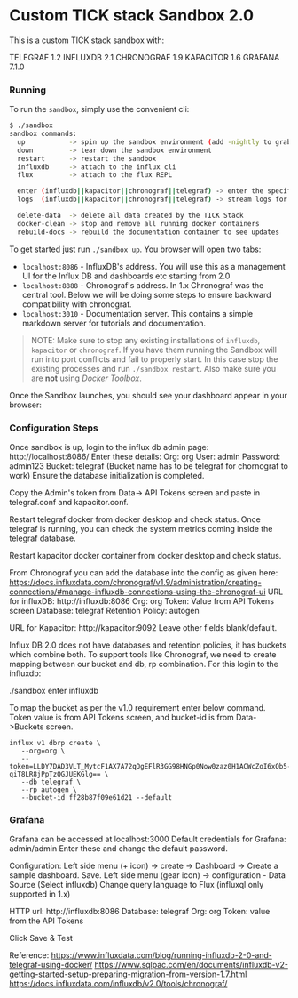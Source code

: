 # Custom TICK stack Sandbox 2.0
This is a custom TICK stack sandbox with:  

TELEGRAF 1.2
INFLUXDB 2.1
CHRONOGRAF 1.9
KAPACITOR 1.6
GRAFANA 7.1.0 

### Running

To run the `sandbox`, simply use the convenient cli:

```bash
$ ./sandbox
sandbox commands:
  up           -> spin up the sandbox environment (add -nightly to grab the latest nightly builds of InfluxDB and Chronograf)
  down         -> tear down the sandbox environment
  restart      -> restart the sandbox
  influxdb     -> attach to the influx cli
  flux         -> attach to the flux REPL

  enter (influxdb||kapacitor||chronograf||telegraf) -> enter the specified container
  logs  (influxdb||kapacitor||chronograf||telegraf) -> stream logs for the specified container

  delete-data  -> delete all data created by the TICK Stack
  docker-clean -> stop and remove all running docker containers
  rebuild-docs -> rebuild the documentation container to see updates
```

To get started just run `./sandbox up`. You browser will open two tabs:

- `localhost:8086` - InfluxDB's address. You will use this as a management UI for the Influx DB and dashboards etc starting from 2.0
- `localhost:8888` - Chronograf's address. In 1.x Chronograf was the central tool. 
                     Below we will be doing some steps to ensure backward compatibility with chronograf. 
- `localhost:3010` - Documentation server. This contains a simple markdown server for tutorials and documentation.


> NOTE: Make sure to stop any existing installations of `influxdb`, `kapacitor` or `chronograf`. If you have them running the Sandbox will run into port conflicts and fail to properly start. In this case stop the existing processes and run `./sandbox restart`. Also make sure you are **not** using _Docker Toolbox_.

Once the Sandbox launches, you should see your dashboard appear in your browser:

### Configuration Steps 
Once sandbox is up, login to the influx db admin page: http://localhost:8086/
Enter these details:
Org: org
User: admin 
Password: admin123
Bucket: telegraf (Bucket name has to be telegraf for chornograf to work) 
Ensure the database initialization is completed. 

Copy the Admin's token from Data-> API Tokens screen and paste in telegraf.conf and kapacitor.conf. 

Restart telegraf docker from docker desktop and check status. 
Once telegraf is running, you can check the system metrics coming inside the telegraf database. 

Restart kapacitor docker container from docker desktop and check status. 

From Chronograf you can add the database into the config as given here:
https://docs.influxdata.com/chronograf/v1.9/administration/creating-connections/#manage-influxdb-connections-using-the-chronograf-ui
URL for influxDB: http://influxdb:8086
Org: org
Token: Value from API Tokens screen
Database: telegraf
Retention Policy: autogen 

URL for Kapacitor: http://kapacitor:9092
Leave other fields blank/default. 

Influx DB 2.0 does not have databases and retention policies, it has buckets which combine both. To support tools like Chronograf, we need to create mapping between our bucket and db, rp combination. For this login to the influxdb: 

./sandbox enter influxdb

To map the bucket as per the v1.0 requirement enter below command. Token value is from API Tokens screen, and bucket-id is from Data->Buckets screen. 

```
influx v1 dbrp create \
   --org=org \
   --token=LLDY7DAD3VLT_MytcF1AX7A72qOgEFlR3GG98HNGp0Now0zaz0H1ACWcZoI6xQb5-qiT8LR8jPpTzQGJUEKGlg== \
   --db telegraf \
   --rp autogen \
   --bucket-id ff28b87f09e61d21 --default
```

### Grafana
Grafana can be accessed at localhost:3000 
Default credentials for Grafana: admin/admin 
Enter these and change the default password. 

Configuration:
Left side menu (+ icon)  -> create -> Dashboard -> Create a sample dashboard. Save. 
Left side menu (gear icon) -> configuration - Data Source (Select influxdb) 
Change query language to Flux (influxql only supported in 1.x)

 HTTP url:  http://influxdb:8086 
 Database: telegraf
 Org: org
 Token: value from the API Tokens
 
Click Save & Test

Reference: 
https://www.influxdata.com/blog/running-influxdb-2-0-and-telegraf-using-docker/
https://www.sqlpac.com/en/documents/influxdb-v2-getting-started-setup-preparing-migration-from-version-1.7.html
https://docs.influxdata.com/influxdb/v2.0/tools/chronograf/

